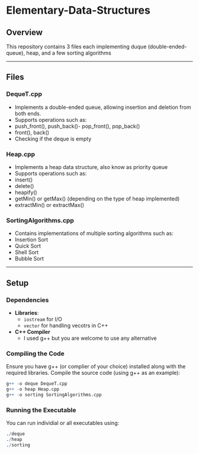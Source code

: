 # Elementary-Data-Structures

## **Overview**
This repository contains 3 files each implementing duque (double-ended-queue), heap, and a few sorting algorithms

---

## **Files**
### **DequeT.cpp**
- Implements a double-ended queue, allowing insertion and deletion from both ends.
- Supports operations such as:
- push_front(), push_back()- pop_front(), pop_back()
- front(), back()
- Checking if the deque is empty

### **Heap.cpp**
- Implements a heap data structure, also know as priority queue
- Supports operations such as:
- insert()
- delete()
- heapify()
- getMin() or getMax() (depending on the type of heap implemented)
- extractMin() or extractMax()

### **SortingAlgorithms.cpp**
-	Contains implementations of multiple sorting algorithms such as:
-	Insertion Sort
-	Quick Sort
-	Shell Sort
-	Bubble Sort

---

## **Setup**
### Dependencies
- **Libraries**:
  - `iostream` for I/O
  - `vector` for handling vecotrs in C++
- **C++ Compiler**
  - I used g++ but you are welcome to use any alternative

### Compiling the Code
Ensure you have g++ (or complier of your choice) installed along with the required libraries. Compile the source code (using g++ as an example):
```r
g++ -o deque DequeT.cpp
g++ -o heap Heap.cpp
g++ -o sorting SortingAlgorithms.cpp
```
### Running the Executable
You can run individial or all executables using:
```r
./deque
./heap
./sorting
```
